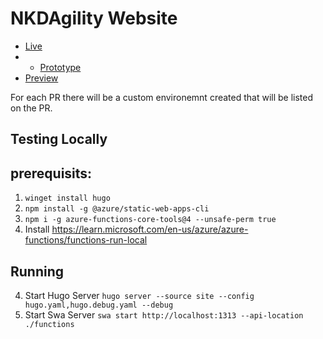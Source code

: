 # NKDAgility Website

- [Live](https://nkdagility.com)
- - [Prototype](https://prototype.nkdagility.com)
- [Preview](https://yellow-pond-042d21b03-preview.westeurope.5.azurestaticapps.net/)

For each PR there will be a custom environemnt created that will be listed on the PR.

## Testing Locally

## prerequisits:

1. `winget install hugo`
2. `npm install -g @azure/static-web-apps-cli`
3. `npm i -g azure-functions-core-tools@4 --unsafe-perm true`
4. Install https://learn.microsoft.com/en-us/azure/azure-functions/functions-run-local

## Running

4. Start Hugo Server `hugo server --source site --config hugo.yaml,hugo.debug.yaml --debug`
5. Start Swa Server `swa start http://localhost:1313 --api-location ./functions`
